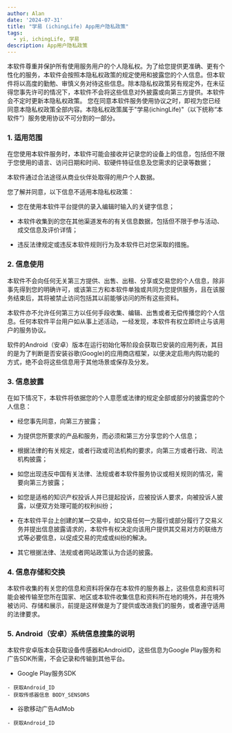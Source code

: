 ```yaml
---
author: Alan
date: '2024-07-31'
title: "学易 (ichingLife) App用户隐私政策"
tags:
  - yi, ichingLife, 学易
description: App用户隐私政策
---
```


本软件尊重并保护所有使用服务用户的个人隐私权。为了给您提供更准确、更有个性化的服务，本软件会按照本隐私权政策的规定使用和披露您的个人信息。但本软件将以高度的勤勉、审慎义务对待这些信息。除本隐私权政策另有规定外，在未征得您事先许可的情况下，本软件不会将这些信息对外披露或向第三方提供。本软件会不定时更新本隐私权政策。 
您在同意本软件服务使用协议之时，即视为您已经同意本隐私权政策全部内容。本隐私权政策属于"学易(ichingLife)"（以下统称“本软件”）服务使用协议不可分割的一部分。 

### 1. 适用范围 

在您使用本软件服务时，本软件可能会接收并记录您的设备上的信息，包括但不限于您使用的语言、访问日期和时间、软硬件特征信息及您需求的记录等数据；

本软件通过合法途径从商业伙伴处取得的用户个人数据。 

您了解并同意，以下信息不适用本隐私权政策： 

- 您在使用本软件平台提供的录入编辑时输入的关键字信息； 

- 本软件收集到的您在其他渠道发布的有关信息数据，包括但不限于参与活动、成交信息及评价详情； 

- 违反法律规定或违反本软件规则行为及本软件已对您采取的措施。 

### 2. 信息使用 

本软件不会向任何无关第三方提供、出售、出租、分享或交易您的个人信息，除非事先得到您的明确许可，或该第三方和本软件单独或共同为您提供服务，且在该服务结束后，其将被禁止访问包括其以前能够访问的所有这些资料。

本软件亦不允许任何第三方以任何手段收集、编辑、出售或者无偿传播您的个人信息。任何本软件平台用户如从事上述活动，一经发现，本软件有权立即终止与该用户的服务协议。 

软件的Android（安卓）版本在运行初始化等阶段会获取已安装的应用列表，其目的是为了判断是否安装谷歌(Google)的应用商店框架，以便决定启用内购功能的方式，绝不会将这些信息用于其他场景或保存及分发。

### 3. 信息披露 

在如下情况下，本软件将依据您的个人意愿或法律的规定全部或部分的披露您的个人信息： 

- 经您事先同意，向第三方披露； 

- 为提供您所要求的产品和服务，而必须和第三方分享您的个人信息； 

- 根据法律的有关规定，或者行政或司法机构的要求，向第三方或者行政、司法机构披露；

- 如您出现违反中国有关法律、法规或者本软件服务协议或相关规则的情况，需要向第三方披露；  

- 如您是适格的知识产权投诉人并已提起投诉，应被投诉人要求，向被投诉人披露，以便双方处理可能的权利纠纷；

- 在本软件平台上创建的某一交易中，如交易任何一方履行或部分履行了交易义务并提出信息披露请求的，本软件有权决定向该用户提供其交易对方的联络方式等必要信息，以促成交易的完成或纠纷的解决。  

- 其它根据法律、法规或者网站政策认为合适的披露。  

### 4. 信息存储和交换  

本软件收集的有关您的信息和资料将保存在本软件的服务器上，这些信息和资料可能会被传输至您所在国家、地区或本软件收集信息和资料所在地的境外，并在境外被访问、存储和展示，前提是这样做是为了提供或改进我们的服务，或者遵守适用的法律要求。

### 5. Android（安卓）系统信息搜集的说明 

本软件安卓版本会获取设备传感器和AndroidID，这些信息为Google Play服务和广告SDK所需，不会记录和传输到其他平台。

- Google Play服务SDK
```
- 获取Android_ID
- 获取传感器信息 BODY_SENSORS
```

- 谷歌移动广告AdMob
```
- 获取Android_ID
```